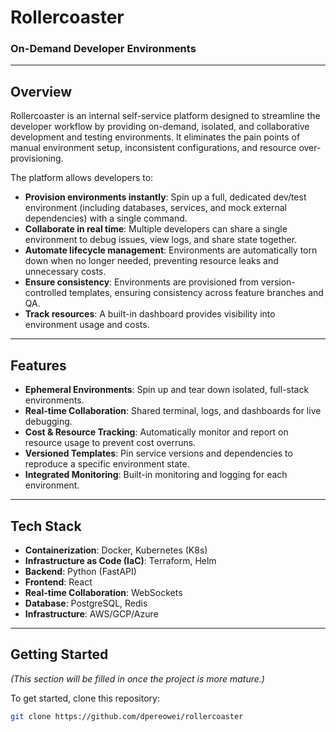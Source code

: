 # Rollercoaster

### On-Demand Developer Environments

---

## Overview

Rollercoaster is an internal self-service platform designed to streamline the developer workflow by providing on-demand, isolated, and collaborative development and testing environments. It eliminates the pain points of manual environment setup, inconsistent configurations, and resource over-provisioning.

The platform allows developers to:

* **Provision environments instantly**: Spin up a full, dedicated dev/test environment (including databases, services, and mock external dependencies) with a single command.
* **Collaborate in real time**: Multiple developers can share a single environment to debug issues, view logs, and share state together.
* **Automate lifecycle management**: Environments are automatically torn down when no longer needed, preventing resource leaks and unnecessary costs.
* **Ensure consistency**: Environments are provisioned from version-controlled templates, ensuring consistency across feature branches and QA.
* **Track resources**: A built-in dashboard provides visibility into environment usage and costs.

---

## Features

* **Ephemeral Environments**: Spin up and tear down isolated, full-stack environments.
* **Real-time Collaboration**: Shared terminal, logs, and dashboards for live debugging.
* **Cost & Resource Tracking**: Automatically monitor and report on resource usage to prevent cost overruns.
* **Versioned Templates**: Pin service versions and dependencies to reproduce a specific environment state.
* **Integrated Monitoring**: Built-in monitoring and logging for each environment.

---

## Tech Stack

* **Containerization**: Docker, Kubernetes (K8s)
* **Infrastructure as Code (IaC)**: Terraform, Helm
* **Backend**: Python (FastAPI)
* **Frontend**: React
* **Real-time Collaboration**: WebSockets
* **Database**: PostgreSQL, Redis
* **Infrastructure**: AWS/GCP/Azure

---

## Getting Started

*(This section will be filled in once the project is more mature.)*

To get started, clone this repository:

```bash
git clone https://github.com/dpereowei/rollercoaster